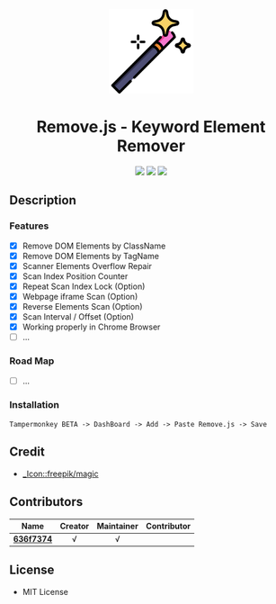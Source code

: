 <div align = "center"><img src="images/icon.png" width="150" height="150" /></div>

<div align = "center">
  <h1>Remove.js - Keyword Element Remover</h1>
</div>

<p align="center">
  <a href="">
    <img src="https://img.shields.io/badge/built%20with-javascript-bdb76b.svg" /></a>
  <a href="https://github.com/636f7374/remove.js/releases">
    <img src="https://img.shields.io/github/release/636f7374/remove.js.svg" /></a>
  <a href="https://github.com/636f7374/remove.js/blob/master/license">
  	<img src="https://img.shields.io/github/license/636f7374/remove.js.svg"></a>
</p>

## Description

### Features
- [X] Remove DOM Elements by ClassName
- [X] Remove DOM Elements by TagName
- [X] Scanner Elements Overflow Repair
- [X] Scan Index Position Counter
- [X] Repeat Scan Index Lock (Option)
- [X] Webpage iframe Scan (Option)
- [X] Reverse Elements Scan (Option)
- [X] Scan Interval / Offset (Option)
- [X] Working properly in Chrome Browser
- [ ] ...

### Road Map
- [ ] ...

### Installation
```text
Tampermonkey BETA -> DashBoard -> Add -> Paste Remove.js -> Save
```

## Credit
* [\_Icon::freepik/magic](https://www.flaticon.com/packs/magic-13)

## Contributors
|Name|Creator|Maintainer|Contributor|
|:---:|:---:|:---:|:---:|
|**[636f7374](https://github.com/636f7374)**|√|√||

## License
* MIT License
